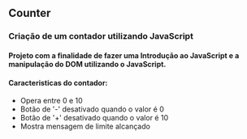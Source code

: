 ## Counter

### Criação de um contador utilizando JavaScript

#### Projeto com a finalidade de fazer uma Introdução ao JavaScript e a manipulação do DOM utilizando o JavaScript.
#### Caracteristicas do contador:
<ul>
<li>Opera entre 0 e 10</li>
<li>Botão de '-' desativado quando o valor é 0</li>
<li>Botão de '+' desativado quando o valor é 10</li>
<li>Mostra mensagem de limite alcançado</li>
</ul>